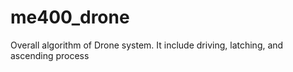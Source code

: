 # me400_drone

Overall algorithm of Drone system.
It include driving, latching, and ascending process
